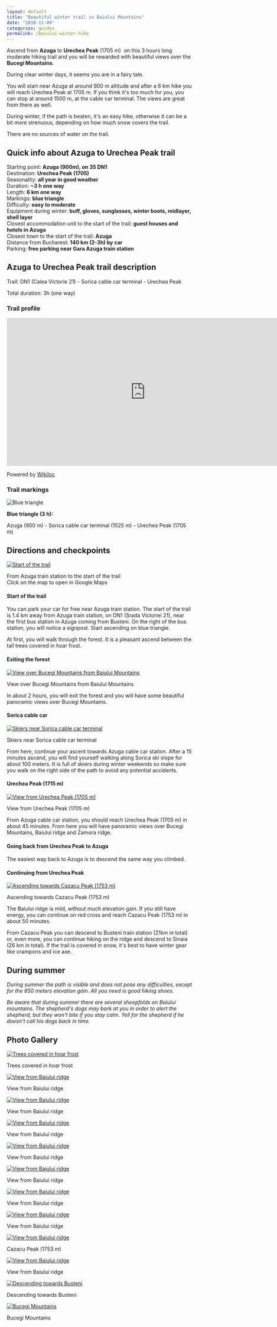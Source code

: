 ```yaml
---
layout: default
title: "Beautiful winter trail in Baiului Mountains"
date: "2018-11-09"
categories: guides
permalink: /baiului-winter-hike
---
```


Ascend from **Azuga** to **Urechea Peak** (1705 m)  on this 3 hours long moderate hiking trail and you will be rewarded with beautiful views over the **Bucegi Mountains**.

During clear winter days, it seems you are in a fairy tale.

You will start near Azuga at around 900 m altitude and after a 6 km hike you will reach Urechea Peak at 1705 m. If you think it's too much for you, you can stop at around 1500 m, at the cable car terminal. The views are great from there as well.

During winter, if the path is beaten, it's an easy hike, otherwise it can be a bit more strenuous, depending on how much snow covers the trail.

There are no sources of water on the trail.

## Quick info about Azuga to Urechea Peak trail

Starting point: **Azuga (900m), on 35 DN1**  
Destination: **Urechea Peak (1705)**  
Seasonality: **all year in good weather**  
Duration: **~3 h one way**  
Length: **6 km one way**  
Markings: **blue triangle**  
Difficulty: **easy to moderate**  
Equipment during winter: **buff, gloves, sunglasses, winter boots, midlayer, shell layer**  
Closest accommodation unit to the start of the trail: **guest houses and hotels in Azuga**  
Closest town to the start of the trail: **Azuga**  
Distance from Bucharest: **140 km (2-3h) by car**  
Parking: **free parking near Gara Azuga train station**

## Azuga to Urechea Peak trail description

Trail: DN1 (Calea Victorie 21) - Sorica cable car terminal - Urechea Peak

Total duration: 3h (one way)

### Trail profile

<iframe frameborder="0" scrolling="no" src="https://www.wikiloc.com/wikiloc/spatialArtifacts.do?event=view&amp;id=34780082&amp;measures=on&amp;metricunits=on&amp;title=off&amp;near=off&amp;images=off&amp;maptype=H" width="750" height="400"></iframe>

Powered by [Wikiloc](https://www.wikiloc.com)

### Trail markings

![Blue triangle](images/blue-triangle.png)

**Blue triangle (3 h):**

Azuga (900 m) - Sorica cable car terminal (1525 m) - Urechea Peak (1705 m)

## Directions and checkpoints

[![Start of the trail](images/baiului-start-of-the-trail.png)](https://goo.gl/maps/TTXBEkvnjim)

From Azuga train station to the start of the trail  
Click on the map to open in Google Maps

#### Start of the trail

You can park your car for free near Azuga train station. The start of the trail is 1.4 km away from Azuga train station, on DN1 (Srada Victoriei 21), near the first bus station in Azuga coming from Busteni. On the right of the bus station, you will notice a signpost. Start ascending on blue triangle.

At first, you will walk through the forest. It is a pleasant ascend between the tall trees covered in hoar frost.

#### Exiting the forest

[![View over Bucegi Mountains from Baiului Mountains](images/IMG_20180210_112500-e1541801616364.jpg)](http://hikingbeast.com/wp-content/uploads/2018/11/IMG_20180210_112500.jpg)

View over Bucegi Mountains from Baiului Mountains

In about 2 hours, you will exit the forest and you will have some beautiful panoramic views over Bucegi Mountains.

#### **Sorica cable car**

[![Skiers near Sorica cable car terminal](images/IMG_20180210_114639-e1541801654301.jpg)](http://hikingbeast.com/wp-content/uploads/2018/11/IMG_20180210_114639.jpg)

Skiers near Sorica cable car terminal

From here, continue your ascent towards Azuga cable car station. After a 15 minutes ascend, you will find yourself walking along Sorica ski slope for about 100 meters. It is full of skiers during winter weekends so make sure you walk on the right side of the path to avoid any potential accidents.

#### **Urechea Peak** (1715 m)

[![View from Urechea Peak (1705 m)](images/IMG_20180210_123300-e1541801676961.jpg)](http://hikingbeast.com/wp-content/uploads/2018/11/IMG_20180210_123300.jpg)

View from Urechea Peak (1705 m)

From Azuga cable car station, you should reach Urechea Peak (1705 m) in about 45 minutes. From here you will have panoramic views over Bucegi Mountains, Baiului ridge and Zamora ridge.

#### **Going back from Urechea Peak to Azuga**

The easiest way back to Azuga is to descend the same way you climbed.

#### **Continuing from Urechea Peak**

[![Ascending towards Cazacu Peak (1753 m)](images/IMG_20180210_141741-e1541801691378.jpg)](http://hikingbeast.com/wp-content/uploads/2018/11/IMG_20180210_141741.jpg)

Ascending towards Cazacu Peak (1753 m)

The Baiului ridge is mild, without much elevation gain. If you still have energy, you can continue on red cross and reach Cazacu Peak (1753 m) in about 50 minutes.

From Cazacu Peak you can descend to Busteni train station (21km in total) or, even more, you can continue hiking on the ridge and descend to Sinaia (26 km in total). If the trail is covered in snow, it's best to have winter gear like crampons and ice axe.

## During summer

_During summer the path is visible and does not pose any difficulties, except for the 850 meters elevation gain. All you need is good hiking shoes._

_Be aware that during summer there are several sheepfolds on Baiului mountains. The shepherd's dogs may bark at you in order to alert the shepherd, but they won't bite if you stay calm. Yell for the shepherd if he doesn't call his dogs back in time._

## Photo Gallery

[![Trees covered in hoar frost](images/IMG_20180210_1050152-1024x768.jpg)](http://hikingbeast.com/wp-content/uploads/2018/11/IMG_20180210_1050152.jpg)

Trees covered in hoar frost

[![View from Baiului ridge](images/IMG_20180210_112929-e1541801710426.jpg)](http://hikingbeast.com/wp-content/uploads/2018/11/IMG_20180210_112929.jpg)

View from Baiului ridge

[![View from Baiului ridge](images/IMG_20180210_113223-e1541801729554.jpg)](http://hikingbeast.com/wp-content/uploads/2018/11/IMG_20180210_113223.jpg)

View from Baiului ridge

[![View from Baiului ridge](images/IMG_20180210_122803-e1541801747961.jpg)](http://hikingbeast.com/wp-content/uploads/2018/11/IMG_20180210_122803.jpg)

View from Baiului ridge

[![View from Baiului ridge](images/IMG_20180210_123013-e1541801767740.jpg)](http://hikingbeast.com/wp-content/uploads/2018/11/IMG_20180210_123013.jpg)

View from Baiului ridge

[![View from Baiului ridge](images/IMG_20180210_123202-e1541801784942.jpg)](http://hikingbeast.com/wp-content/uploads/2018/11/IMG_20180210_123202.jpg)

View from Baiului ridge

[![View from Baiului ridge](images/IMG_20180210_123919-e1541801799829.jpg)](http://hikingbeast.com/wp-content/uploads/2018/11/IMG_20180210_123919.jpg)

View from Baiului ridge

[![View from Baiului ridge](images/IMG_20180210_125752-e1541801814216.jpg)](http://hikingbeast.com/wp-content/uploads/2018/11/IMG_20180210_125752.jpg)

View from Baiului ridge

[![View from Baiului ridge](images/IMG_20180210_130321-e1541801831547.jpg)](http://hikingbeast.com/wp-content/uploads/2018/11/IMG_20180210_130321.jpg)

Cazacu Peak (1753 m)

[![View from Baiului ridge](images/IMG_20180210_141619-e1541801850817.jpg)](http://hikingbeast.com/wp-content/uploads/2018/11/IMG_20180210_141619.jpg)

View from Baiului ridge

[![Descending towards Busteni](images/IMG_20180210_142758-e1541801870334.jpg)](http://hikingbeast.com/wp-content/uploads/2018/11/IMG_20180210_142758.jpg)

Descending towards Busteni

[![Bucegi Mountains](images/IMG_20180210_163556-e1541801886446-1024x768.jpg)](http://hikingbeast.com/wp-content/uploads/2018/11/IMG_20180210_163556.jpg)

Bucegi Mountains
